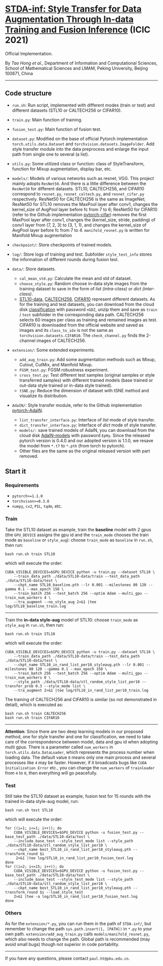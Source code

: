 # [STDA-inf: Style Transfer for Data Augmentation Through In-data Training and Fusion Inference](https://link.springer.com/chapter/10.1007%2F978-3-030-84529-2_7) (ICIC 2021)
Official Implementation.

By *Tao Hong et al.*,
Department of Information and Computational Sciences, School of Mathematical Sciences and LMAM, Peking University, Beijing 100871, China

---
## Code structure
- `run.sh`: Run script, implemented with different modes (train or test) and different datasets (STL10 or CALTECH256 or CIFAR10).

- `train.py`: Main function of training.

- `fusion_test.py`: Main function of fusion test.

- `dataset.py`: Modified on the base of official Pytorch implementation `torch.utils.data.Dataset` and `torchvision.datasets.ImageFolder`. Add style transfer module into the data preprocess and enlarge the input path from single one to several (a list).

- `utils.py`: Some utilized class or function: class of StyleTransform, function for Mixup augmentation, display bar, etc.

- `models/`: Models of various networks such as resnet, VGG. This project mainly adopts `ResNet50`. And there is a little difference between the `ResNet50` for different datasets. STL10, CALTECH256, and CIFAR10 correspond to `resnet.py`, `resnet_caltech.py`, and `resnet_cifar.py` respectively. ResNet50 for CALTECH256 is the same as ImageNet; ResNet50 for STL10 removes the MaxPool layer after conv1, changes the kernel_size of AvgPool layer before fc from 7 to 6; ResNet50 for CIFAR10 (refer to the Github implementation [pytorch-cifar](https://github.com/kuangliu/pytorch-cifar)) removes the first MaxPool layer after conv1, changes the (kernel_size, stride, padding) of conv1 layer from (7, 2, 3) to (3, 1, 1), and changes the kernel_size of AvgPool layer before fc from 7 to 4. `manifold_resnet.py` is written for Manifold Mixup augmentation

- `checkpoint/`: Store checkpoints of trained models.

- `log/`: Store logs of training and test. Subfolder `style_test_info` stores the information of different rounds during fusion test.   

- `data/`: Store datasets.
  * `cal_mean_std.py`: Calculate the mean and std of dataset.
  * `choose_style.py`: Random choose in-data style images from the training dataset to save in the form of *list (intra-class)* or *dict (inter-class)*.
  * [STL10-data](https://cs.stanford.edu/~acoates/stl10/), [CALTECH256](http://www.vision.caltech.edu/Image_Datasets/Caltech256/), [CIFAR10](http://www.cs.toronto.edu/~kriz/cifar.html) represent different datasets. As for the training and test datasets, you can download from the cloud disk [classification](https://disk.pku.edu.cn:443/link/850D3BE5F275167629B0D9B2FA71D098) with password `nGDZ`, unzip them and save as `train` / `test` subfolder in the corresponding data path. CALTECH256 selects 60 images per class as training and remained images as test. CIFAR10 is downloaded from the official website and saved as images and its `class_to_idx` is not the same as `torchvision.datasets.CIFAR10`. The `check_channel.py` finds the 2-channel images of CALTECH256.
  
- `extension/`: Some extended experiments.
  * `add_aug_train.py`: Add some augmentation methods such as Mixup, Cutout, CutMix, and Manifold Mixup.
  * `FGSM_test.py`: FGSM robustness experiment.
  * `cross_test.py`: Test different test samples (original samples or style transferred samples) with different trained models (base trained or out-data style trained or in-data style trained).
  * `tSNE.py`: Reduce the dimension of dataset with tSNE method and visualize its distribution.

- `AdaIN/`: Style transfer module, refer to the Github implementation [pytorch-AdaIN](https://github.com/naoto0804/pytorch-AdaIN). 
  * `list_transfer_interface.py`: Interface of *list* mode of style transfer.
  * `dict_transfer_interface.py`: Interface of *dict* mode of style transfer.
  * `models/:` save trained models of AdaIN, you can download from the cloud disk [AdaIN-models](https://disk.pku.edu.cn:443/link/F212AA16F0ECC045040A457B28DC65DD) with password `EpHy`. Since the released pytorch version is 0.4.0 and our adopted version is 1.1.0, we resave the model from `*.t7` to `*.pth` (from torch to pytorch).
  * Other files are the same as the original released version with part removed.

## Start it
### Requirements
- `pytorch>=1.1.0`
- `torchvison>=0.3.0`
- `numpy`, `cv2`, `PIL`, `tqdm`, etc.

### Train
Take the STL10 dataset as example, train the **baseline** model with 2 gpus (the `GPU_DEVICE` assigns the gpu id and the `train_mode` chooses the train mode as `baseline` or `style_aug`): choose `train_mode` as `baseline` in `run.sh`, then run:
```
bash run.sh train STL10
```
which will execute the order:
```
CUDA_VISIBLE_DEVICES=$GPU_DEVICE python -u train.py --dataset STL10 \
    --train_data_path ./data/STL10-data/train --test_data_path ./data/STL10-data/test \
    --ckpt_name STL10_baseline.pth --lr 0.001 --milestones 80 120 --gamma 0.1 --max_epoch 150 \
    --train_batch 256 --test_batch 256 --optim Adam --multi_gpu --train_num_workers 4 \
    --tra_augment --no_style_aug 2>&1 |tee log/STL10_baseline_train.log
```
---

Train the **in-data style-aug** model of STL10: choose `train_mode` as `style_aug` in `run.sh`, then run:
```
bash run.sh train STL10
```
which will execute the order:
```
CUDA_VISIBLE_DEVICES=$GPU_DEVICE python -u train.py --dataset STL10 \
    --train_data_path ./data/STL10-data/train --test_data_path ./data/STL10-data/test \
    --ckpt_name STL10_in_rand_list_per10_styleaug.pth --lr 0.001 --milestones 80 120 --gamma 0.1 --max_epoch 150 \
    --train_batch 256 --test_batch 256 --optim Adam --multi_gpu --train_num_workers 0 \
    --style_path ./data/STL10-data/stl_random_style_list_per10 --transfer_prob 0.3 --style_mode list \
    --tra_augment 2>&1 |tee log/STL10_in_rand_list_per10_train.log
```

The training of CALTECH256 and CIFAR10 is similar (so not demonstrated in detail), which is executed as:
```
bash run.sh train CALTECH256
bash run.sh train CIFAR10
```

---
**Attention**:
Since there are two deep learning models in our proposed method, one for style transfer and one for classification, we need to take care of the correspondence between model, data and gpu id when adopting multi gpus. There is a parameter called `num_workers` in `torch.utils.data.DataLoader`, which represents the process number when loading data. The default value `0` means only one main process and several processes like `4` may be faster. However, if it broadcasts bugs like `CUDA Initialization Error` etc., you can change the `num_workers` of `trainloader` from `4` to `0`, then everything will go peacefully.

### Test
Still take the STL10 dataset as example, fusion test for 15 rounds with the trained in-data style-aug model, run:  
```
bash run.sh test STL10
```
which will execute the order:
```
for ((i=1; i<=1; i++)); do
    CUDA_VISIBLE_DEVICES=$GPU_DEVICE python -u fusion_test.py --base_test_path ./data/STL10-data/test \
    --include_base_test --style_test_mode list --style_path ./data/STL10-data/stl_random_style_list_per10 \
    --ckpt_name best_STL10_in_rand_list_per10_styleaug.pth --transform_round $i
     2>&1 |tee log/STL10_in_rand_list_per10_fusion_test.log
done
for ((i=2; i<=15; i++)); do
    CUDA_VISIBLE_DEVICES=$GPU_DEVICE python -u fusion_test.py --base_test_path ./data/STL10-data/test \
    --include_base_test --style_test_mode list --style_path ./data/STL10-data/stl_random_style_list_per10 \
    --ckpt_name best_STL10_in_rand_list_per10_styleaug.pth --transform_round $i --load_style_test
    2>&1 |tee -a log/STL10_in_rand_list_per10_fusion_test.log
done
```

### Others
As for the `extension/*.py`, you can run them in the path of `STDA-inf/`, but remember to change the path `sys.path.insert(1, [PATH])` in `*.py` to your own path. `extension/add_aug_train.py` calls `models/manifold_resnet.py`, which also needs to change the path. Global path is recommended (may avoid small bugs) though not superior in code portability.

---

If you have any questions, please contact `paul.ht@pku.edu.cn`.
